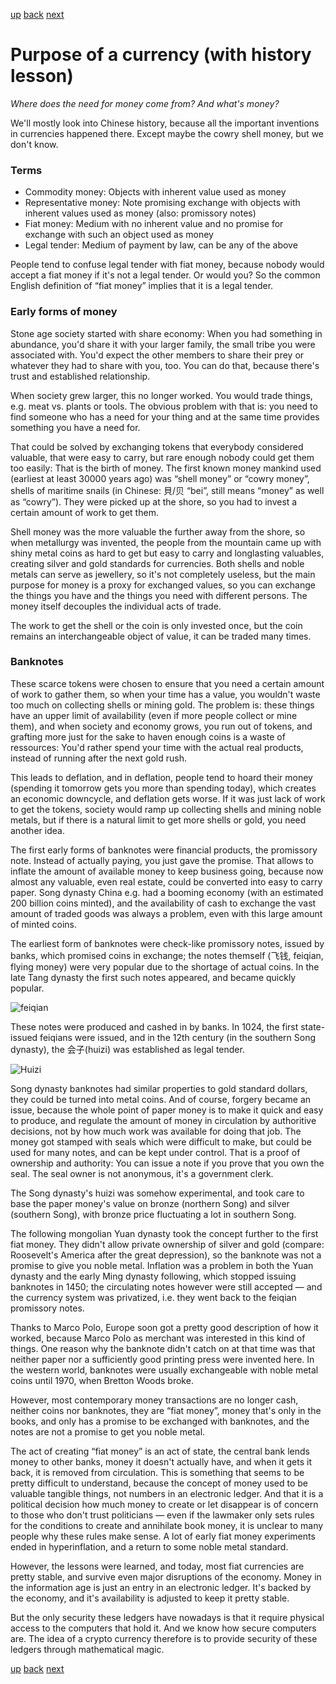 [up](squid.md) [back](squid-bingo.md) [next](squid-pow.md)

# Purpose of a currency (with history lesson)

_Where does the need for money come from?  And what's money?_

We'll mostly look into Chinese history, because all the important
inventions in currencies happened there.  Except maybe the cowry shell
money, but we don't know.

### Terms

  + Commodity money: Objects with inherent value used as money
  + Representative money: Note promising exchange with objects with
    inherent values used as money (also: promissory notes)
  + Fiat money: Medium with no inherent value and no promise for
    exchange with such an object used as money
  + Legal tender: Medium of payment by law, can be any of the above

People tend to confuse legal tender with fiat money, because nobody
would accept a fiat money if it's not a legal tender.  Or would you?
So the common English definition of “fiat money” implies that it is a
legal tender.

### Early forms of money

Stone age society started with share economy: When you had something
in abundance, you'd share it with your larger family, the small tribe
you were associated with.  You'd expect the other members to share
their prey or whatever they had to share with you, too.  You can do
that, because there's trust and established relationship.

When society grew larger, this no longer worked.  You would trade
things, e.g. meat vs. plants or tools.  The obvious problem with that
is: you need to find someone who has a need for your thing and at the
same time provides something you have a need for.

That could be solved by exchanging tokens that everybody considered
valuable, that were easy to carry, but rare enough nobody could get
them too easily: That is the birth of money.  The first known money
mankind used (earliest at least 30000 years ago) was “shell money” or
“cowry money”, shells of maritime snails (in Chinese: 貝/贝 “bei”,
still means “money” as well as “cowry”).  They were picked up at the
shore, so you had to invest a certain amount of work to get them.

Shell money was the more valuable the further away from the shore, so
when metallurgy was invented, the people from the mountain came up
with shiny metal coins as hard to get but easy to carry and
longlasting valuables, creating silver and gold standards for
currencies.  Both shells and noble metals can serve as jewellery, so
it's not completely useless, but the main purpose for money is a proxy
for exchanged values, so you can exchange the things you have and the
things you need with different persons.  The money itself decouples
the individual acts of trade.

The work to get the shell or the coin is only invested once, but the
coin remains an interchangeable object of value, it can be traded many
times.

### Banknotes

These scarce tokens were chosen to ensure that you need a certain
amount of work to gather them, so when your time has a value, you
wouldn't waste too much on collecting shells or mining gold.  The
problem is: these things have an upper limit of availability (even if
more people collect or mine them), and when society and economy grows,
you run out of tokens, and grafting more just for the sake to haven
enough coins is a waste of ressources: You'd rather spend your time
with the actual real products, instead of running after the next gold
rush.

This leads to deflation, and in deflation, people tend to hoard
their money (spending it tomorrow gets you more than spending today),
which creates an economic downcycle, and deflation gets worse.  If it
was just lack of work to get the tokens, society would ramp up
collecting shells and mining noble metals, but if there is a natural
limit to get more shells or gold, you need another idea.

The first early forms of banknotes were financial products, the
promissory note.  Instead of actually paying, you just gave the
promise.  That allows to inflate the amount of available money to keep
business going, because now almost any valuable, even real estate,
could be converted into easy to carry paper.  Song dynasty China
e.g. had a booming economy (with an estimated 200 billion coins
minted), and the availability of cash to exchange the vast amount of
traded goods was always a problem, even with this large amount of
minted coins.

The earliest form of banknotes were check-like promissory notes,
issued by banks, which promised coins in exchange; the notes themself
(飞钱, feiqian, flying money) were very popular due to the shortage of
actual coins.  In the late Tang dynasty the first such notes appeared,
and became quickly popular.

![feiqian](https://gss3.bdstatic.com/-Po3dSag_xI4khGkpoWK1HF6hhy/baike/c0%3Dbaike92%2C5%2C5%2C92%2C30/sign=fa7e505f8b025aafc73f76999a84c001/359b033b5bb5c9ea3ea3157cdc39b6003bf3b3d8.jpg)

These notes were produced and cashed in by banks.  In 1024, the first
state-issued feiqians were issued, and in the 12th century (in the
southern Song dynasty), the 会子(huizi) was established as legal
tender.

![Huizi](https://upload.wikimedia.org/wikipedia/commons/6/6a/Hui_zi.jpg)

Song dynasty banknotes had similar properties to gold standard
dollars, they could be turned into metal coins.  And of course,
forgery became an issue, because the whole point of paper money is to
make it quick and easy to produce, and regulate the amount of money in
circulation by authoritive decisions, not by how much work was
available for doing that job.  The money got stamped with seals which
were difficult to make, but could be used for many notes, and can be
kept under control.  That is a proof of ownership and authority: You
can issue a note if you prove that you own the seal.  The seal owner
is not anonymous, it's a government clerk.

The Song dynasty's huizi was somehow experimental, and took care to
base the paper money's value on bronze (northern Song) and silver
(southern Song), with bronze price fluctuating a lot in southern Song.

The following mongolian Yuan dynasty took the concept further to the
first fiat money.  They didn't allow private ownership of silver and
gold (compare: Roosevelt's America after the great depression), so the
banknote was not a promise to give you noble metal.  Inflation was a
problem in both the Yuan dynasty and the early Ming dynasty following,
which stopped issuing banknotes in 1450; the circulating notes however
were still accepted — and the currency system was privatized,
i.e. they went back to the feiqian promissory notes.

Thanks to Marco Polo, Europe soon got a pretty good description of how
it worked, because Marco Polo as merchant was interested in this kind
of things.  One reason why the banknote didn't catch on at that time
was that neither paper nor a sufficiently good printing press were
invented here.  In the western world, banknotes were usually
exchangeable with noble metal coins until 1970, when Bretton Woods
broke.

However, most contemporary money transactions are no longer cash,
neither coins nor banknotes, they are “fiat money”, money that's only
in the books, and only has a promise to be exchanged with banknotes,
and the notes are not a promise to get you noble metal.

The act of creating “fiat money” is an act of state, the central bank
lends money to other banks, money it doesn't actually have, and when
it gets it back, it is removed from circulation.  This is something
that seems to be pretty difficult to understand, because the concept
of money used to be valuable tangible things, not numbers in an
electronic ledger.  And that it is a political decision how much money
to create or let disappear is of concern to those who don't trust
politicians — even if the lawmaker only sets rules for the conditions
to create and annihilate book money, it is unclear to many people why
these rules make sense.  A lot of early fiat money experiments ended
in hyperinflation, and a return to some noble metal standard.

However, the lessons were learned, and today, most fiat currencies are
pretty stable, and survive even major disruptions of the economy.
Money in the information age is just an entry in an electronic ledger.
It's backed by the economy, and it's availability is adjusted to keep
it pretty stable.

But the only security these ledgers have nowadays is that it require
physical access to the computers that hold it.  And we know how secure
computers are.  The idea of a crypto currency therefore is to provide
security of these ledgers through mathematical magic.

[up](squid.md) [back](squid-bingo.md) [next](squid-pow.md)
